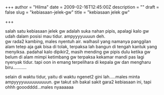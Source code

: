 +++
author = "Hilma"
date = 2009-02-16T12:45:00Z
description = ""
draft = false
slug = "kebiasaan-jelek-gw"
title = "kebiasaan jelek gw"

+++

salah satu kebiasaan jelek gw adalah suka nahan pipis, apalagi kalo gw udah dalam posisi mau tidur. ampyyyyuuuun deh.  
gw rada2 kambing, males nyentuh air. walhasil yang namanya panggilan alam tetep aja gak bisa di tolak, terpaksa lah bangun di tengah kantuk yang menyiksa. padahal kalo dipikir2, masih mending gw pipis dulu ketika gw belum di alam mimpi ketimbang gw terpaksa kekamar mandi pas lagi nyenyak tidur. tapi oon in emang terpelihara di kepala gw dan mengharu biru………..

selain di waktu tidur, yaitu di waktu ngenet2 gini lah…..males minta ampyyyyuuuuuuuuuun. gw takut sih bakal sakit gara2 kebiasaan ini, tapi ohhh gooodddd…males nyaaaaaa

